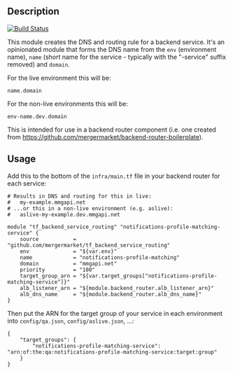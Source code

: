 Description
-----------

[![Build Status](https://travis-ci.org/mergermarket/terraform-acuris-backend-service-routing.svg?branch=master)](https://travis-ci.org/mergermarket/terraform-acuris-backend-service-routing)


This module creates the DNS and routing rule for a backend service. It's an
opinionated module that forms the DNS name from the `env` (environment name),
`name` (short name for the service - typically with the "-service" suffix
removed) and `domain`.

For the live environment this will be:

    name.domain

For the non-live environments this will be:

    env-name.dev.domain

This is intended for use in a backend router component (i.e. one created from
https://github.com/mergermarket/backend-router-boilerplate).

Usage
-----

Add this to the bottom of the `infra/main.tf` file in your backend router for
each service:

    # Results in DNS and routing for this in live:
    #   my-example.mmgapi.net
    # ...or this in a non-live environment (e.g. aslive):
    #   aslive-my-example.dev.mmgapi.net

    module "tf_backend_service_routing" "notifications-profile-matching-service" {
        source           = "github.com/mergermarket/tf_backend_service_routing"
        env              = "${var.env}"
        name             = "notifications-profile-matching"
        domain           = "mmgapi.net"
        priority         = "100"
        target_group_arn = "${var.target_groups["notifications-profile-matching-service"]}"
        alb_listener_arn = "${module.backend_router.alb_listener_arn}" 
        alb_dns_name     = "${module.backend_router.alb_dns_name}"
    }

Then put the ARN for the target group of your service in each environment into
`config/qa.json`, `config/aslive.json`, ...:

    {
        "target_groups": {
            "notifications-profile-matching-service": "arn:of:the:qa:notifications-profile-matching-service:target:group"
        }
    }

